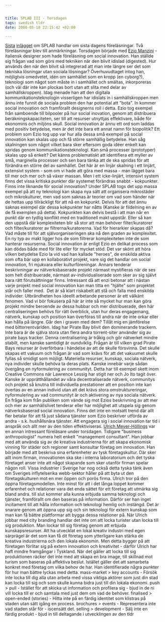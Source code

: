 ```yaml
--- 


title: SPLAB III - Torsdagen 
tags: swedish tldr
date: 2008-05-18 22:15:42 +02:00 

---
```


[Sista](2008-05-11-splab-i-presentationen.html) [inlägget](2008-05-13-splab-ii-diskussionen.html) om SPLAB handlar om sista dagens föreläsningar. Två föreläsningar blev till anmärkningar. Torsdagen började med [Ezio Manzini](http://www.sustainable-everyday.net/manzini/) - italiensk designer som hade föreläsning om social innovation. Han ställde sig frågan vad som görs med tekniken när den blivit idislad (digested). Hur används den när den blivit så integrerad att man inte längre ser det som tekniska lösningar utan sociala lösningar? Överhuvudtaget intog han, möjligtvis omedvetet, idén om samhället som en kropp (en cyborg?), teknologi som något som måste in i samhället och smältas, inkorporeras (och väl där inte kan plockas bort utan att slita med delar av samhällskroppen). Idag menade han att den digitala kommunikationsteknologin visserligen har idislats in i samhällskroppen men ännu inte funnit de sociala problem den har potential att "bota". In kommer social innovation och framförallt designerns roll i detta. Ezio tog exempel från samboende till bilpooler på hur social inovation, genom att distribuera beräkningskapaciteten, ser till att resurser utnyttjas effektivare, både för ekonomins och miljöns skull. Social innovation är ännu ett ord som laddas med positiv betydelse, men är det inte bara ett annat namn för biopolitik? Ett problem som Ezio tog upp var hur alla dessa små exempel på social innovation kan skalas upp och få större samhällig betydelse. Han såg skalningen som något vilket bara sker eftersom goda idéer enkelt kan spridas genom kommunikationsteknologi. Kan små processer (prototyper) skalas upp så enkelt? Det känns problematiskt att identifiera ett myller av små, marginella processer och sen bara tänka att de ska spridas för att förändra en större del av samhället. Det här är en linjär skalning i ett linjärt, extensivt system - som om vi hade att göra med massa - man lägget bara till mer och mer och så växer massan. Men i ett icke-linjärt, intensivt system finns det vissa kritiska punkter där systemet förändras snabbt - kokpunkter. Finns inte liknande för social innovation? Under SPLAB togs det upp massa exempel på att ny teknologi kan skapa nya sätt att organisera mikrostäder och mikrokulturer, men vad som saknas är teorier om vad som händer när de hettas upp tillräckligt för att nå en kokpunkt. Delvis för att det ännu saknas exempel där dessa kokpunkter har nåtts (Kanske är fildelning en av de få exemplen på detta). Kokpunkten kan delvis bestå i att man når en punkt där en tydlig konflikt med en traditionell makt uppstår. Eller så kan den uppstå där komplexiteten blir så stor att man behöver filter/kuratorer och filter/kuratorer av filtrerna/kuratorerna. Vad för hierarkier skapas då? Vad måste till för att självorganiseringen ska nå den graden av komplexitet. En ny typ av makt ligger hos de som filtrerar komplexiteten inte de som hanterar resurserna. Social innovation är enligt Ezio en delikat process som kan dödas både med för lite eller för mycket stöd. Det var skönt att höra vilken betydelse Ezio la vid vad han kallade "heroes", de enskilda aktiva som ofta bär upp en kollaborativt projekt, vare sig det handlar om social innovation, fri mjukvara eller kulturföreningar. Annars tenderar beskrivningar av nätverksbaserade projekt närmast mystifieras när de ses som helt distribuerade, närmast av-individualiserade som sker av sig självt bara rätt förutsättningar finns. Intressant då att enzi betonar att i nästan varje projekt med social innovation kan man titta en "hjälte" som projektet står och faller med.  Det är så klart riskabelt att stå och falla med enskilda individer. Utbrändheten hos ideellt arbetande personer är ett välkänt fenomen. Vad vi bör fokusera på här är inte så mycket hur man kan göra projekt mindre beroende av dessa hubbar och mer distribuerade, den här centraliseringen behövs för rätt överblick, utan hur deras engagemang, nätverk, kunskap och position kan överföras till andra när de inte orkar eller kan hålla på längre. Går den i graven med dem? Tillåt mig en jämförelse med bittorrentvärlden. Idag har Pirate Bay blivit den dominerande trackern. Inte bara är de själva stora utan flera andra torrent-siter använder sig av pirate bays tracker. Denna centralisering är tråkig och gör nätverket mindre stabilt, men kanske samtidigt är oundviklig. Frågan är till vilken grad Pirate Bays resurser är överförbara i händelse av att de skulle försvinna. Det skulle skapas ett vakuum och frågan är vad som krävs för att det vakuumet skulle fyllas så smidigt som möjligt. Materiella resurser, kunskap, sociala nätverk, nya individer skulle behöva ta deras plats. Kanske innebär varje sådan övergång en nyformulering av communityt. Detta har till exempel skett inom Creative Commons när Lawrence Lessig har stigit ner och Jo Ito tagit över. Kanske är upprätthållandet av våra decentraliserade nätverk, communitys och projekt så knutna till individuella prestationer att en position inte kan övertas av en annan individ utan att det krävs stora omstruktureringar, nyformulering av vad communityt är och aktivering av nya sociala nätverk. En fråga kom från publiken som vände sig mot Ezios beskrivning av att mer och mer av samhällslivet tenderar eller har möjlighet att utspela sig genom nätverksbaserad social innovation. Finns det inte en motsatt trend där allt fler betalar för att få just sådana tjänster som Ezio beskriver utförda av andra - s.k. hushållsnära tjänster. Att engagera sig i social innovation tar tid i anspråk och allt mer av den tiden effektiviseras. [Ulrich Meyer-Höllings](http://www.malmo.se/kulturbibliotek/spontanlab/68maj/ulrichmeyerhollings.4.253fd1321196b6029ac80004170.html) var en annan intressant föreläsare under torsdagen. Tidigare "business anthropologist" numera helt enkelt "management consultant". Han jobbar med att använda sig av de kreativa industrierna för att skapa ekonomisk vinning för städer och regioner samt konsultar företag om innovation. Han började med att beskriva sina erfarenheter av tysk företagskultur. Där sker allt inom firman, innovationen ska ske i interna laboratorium och det tyska företaget anser inte att något skapande som sker utanför firman spelar någon roll. Vissa industrier i Sverige har nog också detta tyska tänk även om Sveriges inflytelserika webb-sektor håller på att byta ut den företagskulturen mot en mer öppen och porös firma. Ulrich tror på den öppna företagsmodellen. Inte minst för att i det långa loppet kommer erfarenhet och relationer vara det enda sättet för ett företag att utmärka sig bland andra. till slut kommer alla kunna erbjuda samma teknologi och tjänster, framförallt om den baseras på information. Därför ser han inget incitament till att hålla information och teknologi hemlig och instängd. Det är snarare genom att öppna upp sig och sin teknologi för extern kunskap som man kan få bättre plattformar att bygga dessa relationer på. När Ulrich jobbar med city branding handlar det inte om att locka turister utan locka till sig produktion. Man lockar till sig företag genom att erbjuda kunskapsresurser. Att ha utvecklat en lokal kreativ industri med egen särprägel är det som kan få dit företag som ytterligare kan stärka de kreativa industrierna och den lokala ekonomin. Men detta bygger på att företagen förlitar sig på extern innovation och kreativitet - därför Ulrich har haft mindre framgångar i Tyskland. När det gäller att locka till sig produktionen räcker det inte med att skapa en bra image, till skillnad mot turism som baseras på affektiva beslut. Istället gäller det att samarbeta konkret med företag om vilka behov de har. Han identifierade några punkter för hur man bättre lyckas med detta. mass-market > key accounts - Försök inte locka till dig alla utan arbeta med vissa viktiga aktörer som just din stad kan locka till sig och som skulle kunna bidra just till din lokala ekonomi. push > pull - Istället för att skicka ut information och profilera sig - bjud in de ni vill locka till er och samtala med just dem om vad de behöver. finalised > open-ended (stories) - Hitta inte på en färdig identitet som klistras på staden utan sätt igång en process. brochures > events - Representera inte vad staden står för - iscensätt det. selling > development - Sälj inte en färdig produkt - bjud in till deltagande i utvecklingen av den tldr
